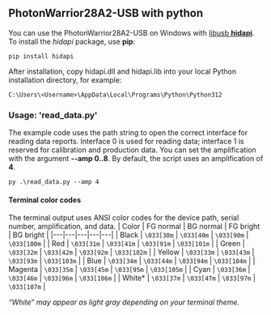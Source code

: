 ## PhotonWarrior28A2-USB with python
You can use the PhotonWarrior28A2-USB on Windows with [libusb **hidapi**](https://github.com/libusb/hidapi/releases/tag/hidapi-0.15.0).
To install the *hidapi* package, use **pip**:

```
pip install hidapi
```

After installation, copy hidapi.dll and hidapi.lib into your local Python installation directory, for example:

```
C:\Users\<Username>\AppData\Local\Programs\Python\Python312
```

### Usage: 'read_data.py'
The example code uses the path string to open the correct interface for reading data reports.
Interface 0 is used for reading data; interface 1 is reserved for calibration and production data.
You can set the amplification with the argument **--amp 0..8**. By default, the script uses an amplification of **4**.
```
py .\read_data.py --amp 4
```

#### Terminal color codes
The terminal output uses ANSI color codes for the device path, serial number, amplification, and data.
| Color  | FG normal | BG normal | FG bright | BG bright |
|---|---|---|---|---|
| Black | `\033[30m` | `\033[40m` | `\033[90m` | `\033[100m` |
| Red | `\033[31m` | `\033[41m` | `\033[91m` | `\033[101m` |
| Green | `\033[32m` | `\033[42m` | `\033[92m` | `\033[102m` |
| Yellow | `\033[33m` | `\033[43m` | `\033[93m` | `\033[103m` |
| Blue | `\033[34m` | `\033[44m` | `\033[94m` | `\033[104m` |
| Magenta | `\033[35m` | `\033[45m` | `\033[95m` | `\033[105m` |
| Cyan | `\033[36m` | `\033[46m` | `\033[96m` | `\033[106m` |
| White* | `\033[37m` | `\033[47m` | `\033[97m` | `\033[107m` |

*“White” may appear as light gray depending on your terminal theme.*
